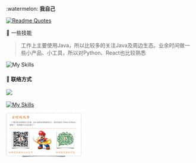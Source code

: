 <p >
:watermelon:    <strong>我自己</strong>
  </p>
  
[![Readme Quotes](https://quotes-github-readme.vercel.app/api?type=horizontal&theme=dark&quote=程序员，喜欢写代码，喜欢做产品，喜欢分享技术知识，努力成为全栈，独立开发者。&author=古时的风筝)](https://github.com/piyushsuthar/github-readme-quotes)
  

:strawberry: 一些技能

> 工作上主要使用Java，所以比较多的关注Java及周边生态。业余时间做一些小产品、小工具，所以对Python、React也比较熟悉

![My Skills](https://skillicons.dev/icons?i=java,python,react,typescript&theme=light)

#### :link: 联络方式
[![](https://img.shields.io/badge/我的博客-古时的风筝-blue.svg)](https://moonkite.cn)



  [![My Skills](https://skillicons.dev/icons?i=twitter&theme=dark)](https://twitter.com/moon_kites)

<img alt="公众号：古时的风筝" src="https://raw.githubusercontent.com/huzhicheng/huzhicheng/main/person.jpg" width="40%" />




